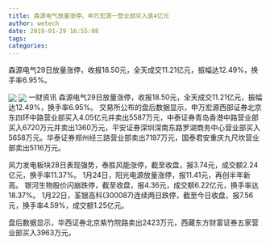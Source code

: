 ```yaml
---
title: 森源电气放量涨停，申万宏源一营业部买入逾4亿元
author: wetech
date: 2019-01-29 16:55:08
tags: 
categories: 
---
```

森源电气29日放量涨停，收报18.50元，全天成交11.21亿元，振幅达12.49%，换手率6.95%。
<!-- more -->
<img align="center" border="0" src="https://imgcdn.yicai.com/uppics/images/2019/01/643f2645f98dea849cc2931afec4940a.jpg" />
<img align="center" border="0" src="https://imgcdn.yicai.com/uppics/images/2019/01/86b7ea11f8db901740dba94c9b00b02b.jpg" />
一财资讯
森源电气29日放量涨停，收报18.50元，全天成交11.21亿元，振幅达12.49%，换手率6.95%。
交易所公布的盘后数据显示，申万宏源西部证券北京东四环中路营业部买入4.05亿元并卖出5587万元，中泰证券青岛香港中路营业部买入6720万元并卖出1360万元，平安证券深圳深南东路罗湖商务中心营业部买入5658万元。华泰证券郑州经三路营业部卖出7197万元，国泰君安重庆九尺坎营业部卖出5116万元。
 
 
 
风力发电板块28日表现强势，泰胜风能涨停，截至收盘，报3.74元，成交额2.24亿元，换手率11.37%。
1月24日，阳光电源放量涨停，报11.41元，再创半年新高。
银河生物股价闪崩跌停，截至收盘，报4.36元，成交额6.22亿元，换手率达18.37%。
1月22日，荃银高科(300087)连续两日跌停，截至今日收盘，报7.56元，换手率4.59%，成交额1.25亿元。
盘后数据显示，华西证券北京紫竹院路卖出2423万元，西藏东方财富证券五家营业部买入3963万元。 
